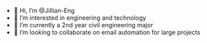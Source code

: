 - 👋 Hi, I’m @Jillian-Eng
- 👀 I’m interested in engineering and technology
- 🌱 I’m currently a 2nd year civil engineering major
- 💞️ I’m looking to collaborate on email automation for large projects
